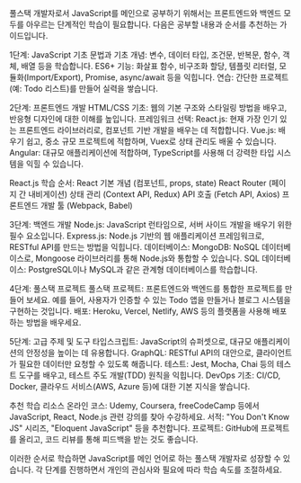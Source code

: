 풀스택 개발자로서 JavaScript를 메인으로 공부하기 위해서는 프론트엔드와 백엔드 모두를 아우르는 단계적인 학습이 필요합니다. 다음은 공부할 내용과 순서를 추천하는 가이드입니다.

1단계: JavaScript 기초
문법과 기초 개념: 변수, 데이터 타입, 조건문, 반복문, 함수, 객체, 배열 등을 학습합니다.
ES6+ 기능: 화살표 함수, 비구조화 할당, 템플릿 리터럴, 모듈화(Import/Export), Promise, async/await 등을 익힙니다.
연습: 간단한 프로젝트(예: Todo 리스트)를 만들어 실력을 쌓습니다.

2단계: 프론트엔드 개발
HTML/CSS 기초: 웹의 기본 구조와 스타일링 방법을 배우고, 반응형 디자인에 대한 이해를 높입니다.
프레임워크 선택:
React.js: 현재 가장 인기 있는 프론트엔드 라이브러리로, 컴포넌트 기반 개발을 배우는 데 적합합니다.
Vue.js: 배우기 쉽고, 중소 규모 프로젝트에 적합하며, Vuex로 상태 관리도 배울 수 있습니다.
Angular: 대규모 애플리케이션에 적합하며, TypeScript를 사용해 더 강력한 타입 시스템을 익힐 수 있습니다.

React.js 학습 순서:
React 기본 개념 (컴포넌트, props, state)
React Router (페이지 간 내비게이션)
상태 관리 (Context API, Redux)
API 호출 (Fetch API, Axios)
프론트엔드 개발 툴 (Webpack, Babel)

3단계: 백엔드 개발
Node.js: JavaScript 런타임으로, 서버 사이드 개발을 배우기 위한 필수 요소입니다.
Express.js: Node.js 기반의 웹 애플리케이션 프레임워크로, RESTful API를 만드는 방법을 익힙니다.
데이터베이스:
MongoDB: NoSQL 데이터베이스로, Mongoose 라이브러리를 통해 Node.js와 통합할 수 있습니다.
SQL 데이터베이스: PostgreSQL이나 MySQL과 같은 관계형 데이터베이스를 학습합니다.

4단계: 풀스택 프로젝트
풀스택 프로젝트: 프론트엔드와 백엔드를 통합한 프로젝트를 만들어 보세요. 예를 들어, 사용자가 인증할 수 있는 Todo 앱을 만들거나 블로그 시스템을 구현하는 것입니다.
배포: Heroku, Vercel, Netlify, AWS 등의 플랫폼을 사용해 배포하는 방법을 배우세요.

5단계: 고급 주제 및 도구
타입스크립트: JavaScript의 슈퍼셋으로, 대규모 애플리케이션의 안정성을 높이는 데 유용합니다.
GraphQL: RESTful API의 대안으로, 클라이언트가 필요한 데이터만 요청할 수 있도록 해줍니다.
테스트: Jest, Mocha, Chai 등의 테스트 도구를 배우고, 테스트 주도 개발(TDD) 원칙을 익힙니다.
DevOps 기초: CI/CD, Docker, 클라우드 서비스(AWS, Azure 등)에 대한 기본 지식을 쌓습니다.

추천 학습 리소스
온라인 코스: Udemy, Coursera, freeCodeCamp 등에서 JavaScript, React, Node.js 관련 강의를 찾아 수강하세요.
서적: "You Don't Know JS" 시리즈, "Eloquent JavaScript" 등을 추천합니다.
프로젝트: GitHub에 프로젝트를 올리고, 코드 리뷰를 통해 피드백을 받는 것도 좋습니다.

이러한 순서로 학습하면 JavaScript를 메인 언어로 하는 풀스택 개발자로 성장할 수 있습니다. 각 단계를 진행하면서 개인의 관심사와 필요에 따라 학습 속도를 조절하세요.